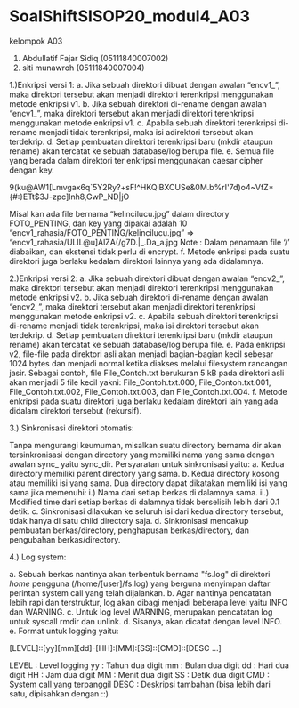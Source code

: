 # SoalShiftSISOP20_modul4_A03

kelompok A03
1. Abdullatif Fajar Sidiq (05111840007002)
2. siti munawroh (05111840007004)


1.)Enkripsi versi 1:
a. Jika sebuah direktori dibuat dengan awalan “encv1_”, maka direktori tersebut akan menjadi direktori terenkripsi menggunakan metode enkripsi v1.
b. Jika sebuah direktori di-rename dengan awalan “encv1_”, maka direktori tersebut akan menjadi direktori terenkripsi menggunakan metode enkripsi v1.
c. Apabila sebuah direktori terenkripsi di-rename menjadi tidak terenkripsi, maka isi adirektori tersebut akan terdekrip.
d. Setiap pembuatan direktori terenkripsi baru (mkdir ataupun rename) akan tercatat ke sebuah database/log berupa file.
e. Semua file yang berada dalam direktori ter enkripsi menggunakan caesar cipher dengan key.


9(ku@AW1[Lmvgax6q`5Y2Ry?+sF!^HKQiBXCUSe&0M.b%rI'7d)o4~VfZ*{#:}ETt$3J-zpc]lnh8,GwP_ND|jO

 Misal kan ada file bernama “kelincilucu.jpg” dalam directory FOTO_PENTING, dan key yang dipakai adalah 10
“encv1_rahasia/FOTO_PENTING/kelincilucu.jpg” => “encv1_rahasia/ULlL@u]AlZA(/g7D.|_.Da_a.jpg
Note : Dalam penamaan file ‘/’ diabaikan, dan ekstensi tidak perlu di encrypt.
f. Metode enkripsi pada suatu direktori juga berlaku kedalam direktori lainnya yang ada didalamnya.

2.)Enkripsi versi 2:
a. Jika sebuah direktori dibuat dengan awalan “encv2_”, maka direktori tersebut akan menjadi direktori terenkripsi menggunakan metode enkripsi v2.
b. Jika sebuah direktori di-rename dengan awalan “encv2_”, maka direktori tersebut akan menjadi direktori terenkripsi menggunakan metode enkripsi v2.
c. Apabila sebuah direktori terenkripsi di-rename menjadi tidak terenkripsi, maka isi direktori tersebut akan terdekrip.
d. Setiap pembuatan direktori terenkripsi baru (mkdir ataupun rename) akan tercatat ke sebuah database/log berupa file.
e. Pada enkripsi v2, file-file pada direktori asli akan menjadi bagian-bagian kecil sebesar 1024 bytes dan menjadi normal ketika diakses melalui filesystem rancangan jasir. Sebagai contoh, file File_Contoh.txt berukuran 5 kB pada direktori asli akan menjadi 5 file kecil yakni: File_Contoh.txt.000, File_Contoh.txt.001, File_Contoh.txt.002, File_Contoh.txt.003, dan File_Contoh.txt.004.
f. Metode enkripsi pada suatu direktori juga berlaku kedalam direktori lain yang ada didalam direktori tersebut (rekursif).

3.) Sinkronisasi direktori otomatis:

Tanpa mengurangi keumuman, misalkan suatu directory bernama dir akan tersinkronisasi dengan directory yang memiliki nama yang sama dengan awalan sync_ yaitu sync_dir. Persyaratan untuk sinkronisasi yaitu:
a. Kedua directory memiliki parent directory yang sama.
b. Kedua directory kosong atau memiliki isi yang sama. Dua directory dapat dikatakan memiliki isi yang sama jika memenuhi:
      i.) Nama dari setiap berkas di dalamnya sama.
      ii.) Modified time dari setiap berkas di dalamnya tidak berselisih lebih dari 0.1 detik.
c. Sinkronisasi dilakukan ke seluruh isi dari kedua directory tersebut, tidak hanya di satu child directory saja.
d. Sinkronisasi mencakup pembuatan berkas/directory, penghapusan berkas/directory, dan pengubahan berkas/directory.


4.) Log system:

a. Sebuah berkas nantinya akan terbentuk bernama "fs.log" di direktori *home* pengguna (/home/[user]/fs.log) yang berguna menyimpan daftar perintah system call yang telah dijalankan.
b. Agar nantinya pencatatan lebih rapi dan terstruktur, log akan dibagi menjadi beberapa level yaitu INFO dan WARNING.
c. Untuk log level WARNING, merupakan pencatatan log untuk syscall rmdir dan unlink.
d. Sisanya, akan dicatat dengan level INFO.
e. Format untuk logging yaitu:

[LEVEL]::[yy][mm][dd]-[HH]:[MM]:[SS]::[CMD]::[DESC ...]


LEVEL    : Level logging
yy   	 : Tahun dua digit
mm    	 : Bulan dua digit
dd    	 : Hari dua digit
HH    	 : Jam dua digit
MM    	 : Menit dua digit
SS    	 : Detik dua digit
CMD     	 : System call yang terpanggil
DESC      : Deskripsi tambahan (bisa lebih dari satu, dipisahkan dengan ::)


